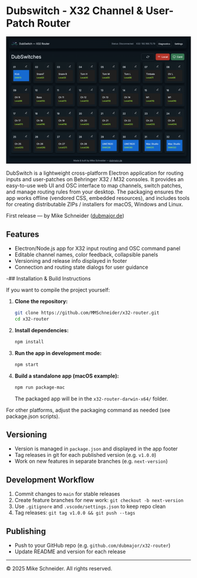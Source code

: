 # Dubswitch - X32 Channel & User-Patch Router

<p align="center">
  <img src="docs/images/mainWindowV001.png" alt="DubSwitch Main Window" width="600">
</p>


DubSwitch is a lightweight cross-platform Electron application for routing inputs and user-patches on Behringer X32 / M32 consoles. It provides an easy-to-use web UI and OSC interface to map channels, switch patches, and manage routing rules from your desktop. The packaging ensures the app works offline (vendored CSS, embedded resources), and includes tools for creating distributable ZIPs / installers for macOS, Windows and Linux.

First release — by Mike Schneider ([dubmajor.de](https://dubmajor.de))

## Features
- Electron/Node.js app for X32 input routing and OSC command panel
- Editable channel names, color feedback, collapsible panels
- Versioning and release info displayed in footer
- Connection and routing state dialogs for user guidance

-## Installation & Build Instructions

If you want to compile the project yourself:

1. **Clone the repository:**
	```sh
	git clone https://github.com/MMSchneider/x32-router.git
	cd x32-router
	```
2. **Install dependencies:**
	```sh
	npm install
	```
3. **Run the app in development mode:**
	```sh
	npm start
	```
4. **Build a standalone app (macOS example):**
	```sh
	npm run package-mac
	```
	The packaged app will be in the `x32-router-darwin-x64/` folder.

For other platforms, adjust the packaging command as needed (see package.json scripts).

## Versioning
- Version is managed in `package.json` and displayed in the app footer
- Tag releases in git for each published version (e.g. `v1.0.0`)
- Work on new features in separate branches (e.g. `next-version`)

## Development Workflow
1. Commit changes to `main` for stable releases
2. Create feature branches for new work: `git checkout -b next-version`
3. Use `.gitignore` and `.vscode/settings.json` to keep repo clean
4. Tag releases: `git tag v1.0.0 && git push --tags`

## Publishing
- Push to your GitHub repo (e.g. `github.com/dubmajor/x32-router`)
- Update README and version for each release

---
© 2025 Mike Schneider. All rights reserved.
